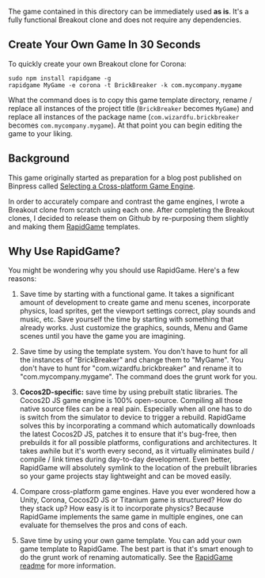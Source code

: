 The game contained in this directory can be immediately used **as is**. It's a fully functional Breakout clone and does not require any dependencies.


Create Your Own Game In 30 Seconds
----------------------------------

To quickly create your own Breakout clone for Corona:

	sudo npm install rapidgame -g
	rapidgame MyGame -e corona -t BrickBreaker -k com.mycompany.mygame

What the command does is to copy this game template directory, rename / replace all instances of the project title (`BrickBreaker` becomes `MyGame`) and replace all instances of the package name (`com.wizardfu.brickbreaker` becomes `com.mycompany.mygame`). At that point you can begin editing the game to your liking.


Background
----------

This game originally started as preparation for a blog post published on Binpress called [Selecting a Cross-platform Game Engine](http://www.binpress.com/blog/2014/05/14/selecting-cross-platform-game-engine/).

In order to accurately compare and contrast the game engines, I wrote a Breakout clone from scratch using each one. After completing the Breakout clones, I decided to release them on Github by re-purposing them slightly and making them [RapidGame](http://wizardfu.com/rapidgame) templates.


Why Use RapidGame?
------------------

You might be wondering why you should use RapidGame. Here's a few reasons:

 1. Save time by starting with a functional game. It takes a significant amount of development to create game and menu scenes, incorporate physics, load sprites, get the viewport settings correct, play sounds and music, etc. Save yourself the time by starting with something that already works. Just customize the graphics, sounds, Menu and Game scenes until you have the game you are imagining.
 
 2. Save time by using the template system. You don't have to hunt for all the instances of "BrickBreaker" and change them to "MyGame". You don't have to hunt for "com.wizardfu.brickbreaker" and rename it to "com.mycompany.mygame". The command does the grunt work for you.
 
 3. **Cocos2D-specific:** save time by using prebuilt static libraries. The Cocos2D JS game engine is 100% open-source. Compiling all those native source files can be a real pain. Especially when all one has to do is switch from the simulator to device to trigger a rebuild. RapidGame solves this by incorporating a command which automatically downloads the latest Cocos2D JS, patches it to ensure that it's bug-free, then prebuilds it for all possible platforms, configurations and architectures. It takes awhile but it's worth every second, as it virtually eliminates build / compile / link times during day-to-day development. Even better, RapidGame will absolutely symlink to the location of the prebuilt libraries so your game projects stay lightweight and can be moved easily.

 4. Compare cross-platform game engines. Have you ever wondered how a Unity, Corona, Cocos2D JS or Titanium game is structured? How do they stack up? How easy is it to incorporate physics? Because RapidGame implements the same game in multiple engines, one can evaluate for themselves the pros and cons of each.

 5. Save time by using your own game template. You can add your own game template to RapidGame. The best part is that it's smart enough to do the grunt work of renaming automatically. See the [RapidGame readme](https://github.com/NatWeiss/RapidGame/blob/master/README.md) for more information.
 
